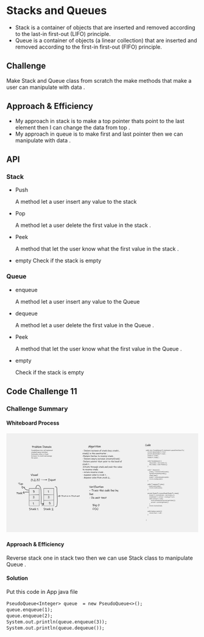 # Stacks and Queues
- Stack is a container of objects that are inserted and removed according to the last-in first-out (LIFO) principle.
- Queue is a container of objects (a linear collection) that are inserted and removed according to the first-in first-out (FIFO) principle.

## Challenge
Make Stack and Queue class from scratch the make methods that make a user can manipulate with data . 

## Approach & Efficiency
- My approach in stack is to make a top pointer thats point to the last element then I can change the data from top . 
- My approach in queue is to make first and last pointer then we can manipulate with data . 

## API
### Stack 
- Push 

    A method let a user insert any value to the stack 
- Pop

  A method let a user delete the first value in the stack . 

- Peek

    A method that let the user know what the first value in the stack .

- empty 
    Check if the stack is empty 

### Queue
- enqueue

  A method let a user insert any value to the Queue
- dequeue

  A method let a user delete the first value in the Queue .

- Peek

  A method that let the user know what the first value in the Queue .

- empty

  Check if the stack is empty 


## Code Challenge 11 

### Challenge Summary
<!-- Description of the challenge -->

#### Whiteboard Process
![Whiteboard Process](./app/src/main/resources/Whiteboard.png)

#### Approach & Efficiency
Reverse stack one in stack two then we can use Stack class to manipulate Queue . 

#### Solution
Put this code in App java file  

    PseudoQueue<Integer> queue  = new PseudoQueue<>();
    queue.enqueue(1);
    queue.enqueue(2);
    System.out.println(queue.enqueue(3));
    System.out.println(queue.dequeue());